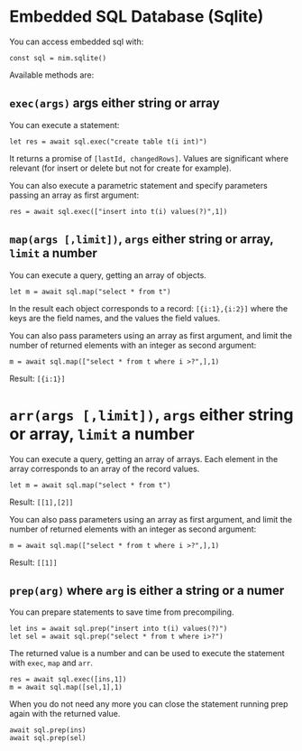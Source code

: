 # Embedded SQL Database (Sqlite)

You can access embedded sql with:
  
```
const sql = nim.sqlite()
```

Available methods are:

## `exec(args)` args either string or array 

You can  execute a statement:

```
let res = await sql.exec("create table t(i int)")
```

It returns a promise of `[lastId, changedRows]`.
Values are significant where relevant (for insert or delete but not for create for example).

You can also execute a parametric statement and specify parameters passing an array as first argument:

```
res = await sql.exec(["insert into t(i) values(?)",1])
```

## `map(args [,limit])`, `args` either string or array, `limit` a number

You can execute a query, getting  an array of objects.

```
let m = await sql.map("select * from t")
```

In the result each object corresponds to a record: `[{i:1},{i:2}]` where the keys are the field names, and the values the field values.

You can also pass parameters using an array as first argument, and limit the number of returned elements with an integer as second argument:

```
m = await sql.map(["select * from t where i >?",],1)
```

Result: `[{i:1}]`

# `arr(args [,limit])`, `args` either string or array, `limit` a number

You can execute a query, getting an array of arrays.
Each element in the array corresponds to an array of the record values.
  
```  
let m = await sql.map("select * from t")
```
Result: `[[1],[2]]`

You can also pass parameters using an array as first argument, and limit the number of returned elements with an integer as second argument:

```
m = await sql.map(["select * from t where i >?",],1)
```
Result: `[[1]]`

## `prep(arg)` where `arg` is either a string or a numer  

You can prepare statements to save time from precompiling.

```
let ins = await sql.prep("insert into t(i) values(?)")
let sel = await sql.prep("select * from t where i>?")
```

The returned value is a number and can be used to execute the statement with `exec`, `map` and `arr`.

```
res = await sql.exec([ins,1])
m = await sql.map([sel,1],1)
```

When you do not need any more you can close the statement running prep again with the returned value.

```
await sql.prep(ins)
await sql.prep(sel)
```
